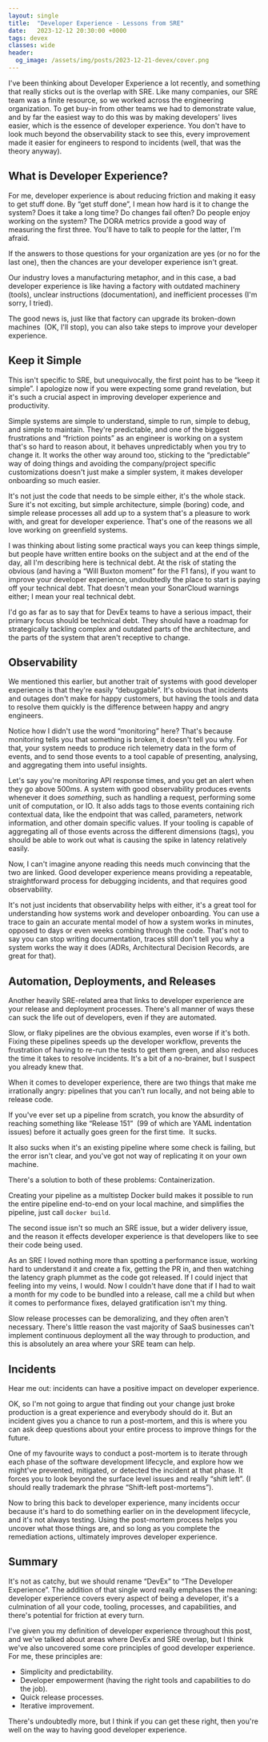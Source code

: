 ```yaml
---
layout: single
title:  "Developer Experience - Lessons from SRE"
date:   2023-12-12 20:30:00 +0000
tags: devex
classes: wide
header:
  og_image: /assets/img/posts/2023-12-21-devex/cover.png
---
```


I've been thinking about Developer Experience a lot recently, and something that really sticks out is the overlap with SRE. Like many companies, our SRE team was a finite resource, so we worked across the engineering organization. To get buy-in from other teams we had to demonstrate value, and by far the easiest way to do this was by making developers' lives easier, which is the essence of developer experience. You don't have to look much beyond the observability stack to see this, every improvement made it easier for engineers to respond to incidents (well, that was the theory anyway).

## What is Developer Experience?
For me, developer experience is about reducing friction and making it easy to get stuff done. By “get stuff done”, I mean how hard is it to change the system? Does it take a long time? Do changes fail often? Do people enjoy working on the system? The DORA metrics provide a good way of measuring the first three. You'll have to talk to people for the latter, I'm afraid.

If the answers to those questions for your organization are yes (or no for the last one), then the chances are your developer experience isn't great.

Our industry loves a manufacturing metaphor, and in this case, a bad developer experience is like having a factory with outdated machinery (tools), unclear instructions (documentation), and inefficient processes (I'm sorry, I tried).

The good news is, just like that factory can upgrade its broken-down machines  (OK, I'll stop), you can also take steps to improve your developer experience.

## Keep it Simple
This isn't specific to SRE, but unequivocally, the first point has to be “keep it simple”. I apologize now if you were expecting some grand revelation, but it's such a crucial aspect in improving developer experience and productivity.

Simple systems are simple to understand, simple to run, simple to debug, and simple to maintain. They're predictable, and one of the biggest frustrations and “friction points” as an engineer is working on a system that's so hard to reason about, it behaves unpredictably when you try to change it. It works the other way around too, sticking to the “predictable” way of doing things and avoiding the company/project specific customizations doesn't just make a simpler system, it makes developer onboarding so much easier. 

It's not just the code that needs to be simple either, it's the whole stack. Sure it's not exciting, but simple architecture, simple (boring) code, and simple release processes all add up to a system that's a pleasure to work with, and great for developer experience. That's one of the reasons we all love working on greenfield systems.

I was thinking about listing some practical ways you can keep things simple, but people have written entire books on the subject and at the end of the day, all I'm describing here is technical debt. At the risk of stating the obvious (and having a “Will Buxton moment” for the F1 fans), if you want to improve your developer experience, undoubtedly the place to start is paying off your technical debt. That doesn't mean your SonarCloud warnings either; I mean your real technical debt. 

I'd go as far as to say that for DevEx teams to have a serious impact, their primary focus should be technical debt. They should have a roadmap for strategically tackling complex and outdated parts of the architecture, and the parts of the system that aren't receptive to change. 

## Observability
We mentioned this earlier, but another trait of systems with good developer experience is that they're easily “debuggable”. It's obvious that incidents and outages don't make for happy customers, but having the tools and data to resolve them quickly is the difference between happy and angry engineers.

Notice how I didn't use the word “monitoring” here? That's because monitoring tells you that something is broken, it doesn't tell you why. For that, your system needs to produce rich telemetry data in the form of events, and to send those events to a tool capable of presenting, analysing, and aggregating them into useful insights. 

Let's say you're monitoring API response times, and you get an alert when they go above 500ms. A system with good observability produces events whenever it does _something_, such as handling a request, performing some unit of computation, or IO. It also adds tags to those events containing rich contextual data, like the endpoint that was called, parameters, network information, and other domain specific values. If your tooling is capable of aggregating all of those events across the different dimensions (tags), you should be able to work out what is causing the spike in latency relatively easily.

Now, I can't imagine anyone reading this needs much convincing that the two are linked. Good developer experience means providing a repeatable, straightforward process for debugging incidents, and that requires good observability.

It's not just incidents that observability helps with either, it's a great tool for understanding how systems work and developer onboarding. You can use a trace to gain an accurate mental model of how a system works in minutes, opposed to days or even weeks combing through the code. That's not to say you can stop writing documentation, traces still don't tell you why a system works the way it does (ADRs, Architectural Decision Records, are great for that).

## Automation, Deployments, and Releases
Another heavily SRE-related area that links to developer experience are your release and deployment processes. There's all manner of ways these can suck the life out of developers, even if they are automated.

Slow, or flaky pipelines are the obvious examples, even worse if it's both. Fixing these pipelines speeds up the developer workflow, prevents the frustration of having to re-run the tests to get them green, and also reduces the time it takes to resolve incidents. It's a bit of a no-brainer, but I suspect you already knew that.

When it comes to developer experience, there are two things that make me irrationally angry: pipelines that you can't run locally, and not being able to release code.

If you've ever set up a pipeline from scratch, you know the absurdity of reaching something like “Release 151”  (99 of which are YAML indentation issues) before it actually goes green for the first time.  It sucks. 

It also sucks when it's an existing pipeline where some check is failing, but the error isn't clear, and you've got not way of replicating it on your own machine. 

There's a solution to both of these problems: Containerization. 

Creating your pipeline as a multistep Docker build makes it possible to run the entire pipeline end-to-end on your local machine, and simplifies the pipeline, just call `docker build`.

The second issue isn't so much an SRE issue, but a wider delivery issue, and the reason it effects developer experience is that developers like to see their code being used. 

As an SRE I loved nothing more than spotting a performance issue, working hard to understand it and create a fix, getting the PR in, and then watching the latency graph plummet as the code got released. If I could inject that feeling into my veins, I would. Now I couldn't have done that if I had to wait a month for my code to be bundled into a release, call me a child but when it comes to performance fixes, delayed gratification isn't my thing. 

Slow release processes can be demoralizing, and they often aren't necessary. There's little reason the vast majority of SaaS businesses can't implement continuous deployment all the way through to production, and this is absolutely an area where your SRE team can help.

## Incidents
Hear me out: incidents can have a positive impact on developer experience.

OK, so I'm not going to argue that finding out your change just broke production is a great experience and everybody should do it. But an incident gives you a chance to run a post-mortem, and this is where you can ask deep questions about your entire process to improve things for the future.

One of my favourite ways to conduct a post-mortem is to iterate through each phase of the software development lifecycle, and explore how we might've prevented, mitigated, or detected the incident at that phase. It forces you to look beyond the surface level issues and really “shift left”. (I should really trademark the phrase “Shift-left post-mortems”). 

Now to bring this back to developer experience, many incidents occur because it's hard to do something earlier on in the development lifecycle, and it's not always testing. Using the post-mortem process helps you uncover what those things are, and so long as you complete the remediation actions, ultimately improves developer experience.

## Summary
It's not as catchy, but we should rename “DevEx” to “The Developer Experience”. The addition of that single word really emphases the meaning: developer experience covers every aspect of being a developer, it's a culmination of all your code, tooling, processes, and capabilities, and there's potential for friction at every turn. 

I've given you my definition of developer experience throughout this post, and we've talked about areas where DevEx and SRE overlap, but I think we've also uncovered some core principles of good developer experience. For me, these principles are:

- Simplicity and predictability.
- Developer empowerment (having the right tools and capabilities to do the job).
- Quick release processes.
- Iterative improvement.

There's undoubtedly more, but I think if you can get these right, then you're well on the way to having good developer experience.